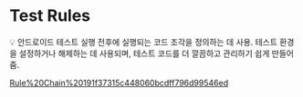 # Test Rules

<aside>
💡 안드로이드 테스트 실행 전후에 실행되는 코드 조각을 정의하는 데 사용.
테스트 환경을 설정하거나 해제하는 데 사용되며, 테스트 코드를 더 깔끔하고 관리하기 쉽게 만들어 줌.

</aside>

[Rule%20Chain%20191f37315c448060bcdff796d99546ed](Rule%20Chain%20191f37315c448060bcdff796d99546ed)
